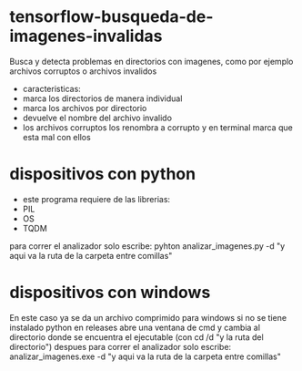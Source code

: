 # tensorflow-busqueda-de-imagenes-invalidas
Busca y detecta problemas en directorios con imagenes, como por ejemplo archivos corruptos o archivos invalidos
* caracteristicas:
 * marca los directorios de manera individual 
 * marca los archivos por directorio
 * devuelve el nombre del archivo invalido 
 * los archivos corruptos los renombra a corrupto y en terminal marca que esta mal con ellos


# dispositivos con python

* este programa requiere de las librerias:
 * PIL 
 * OS
 * TQDM

para correr el analizador solo escribe: pyhton analizar_imagenes.py -d "y aqui va la ruta de la carpeta entre comillas"
              

# dispositivos con windows

En este caso ya se da un archivo comprimido para windows si no se tiene instalado python en releases
abre una ventana de cmd y cambia al directorio donde se encuentra el ejecutable (con cd /d "y la ruta del directorio")
despues para correr el analizador solo escribe: analizar_imagenes.exe -d "y aqui va la ruta de la carpeta entre comillas"
